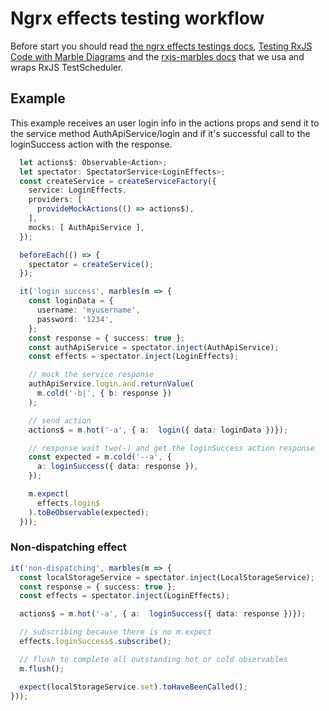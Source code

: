 # Ngrx effects testing workflow

Before start you should read [the ngrx effects testings docs](https://ngrx.io/guide/effects/testing), [Testing RxJS Code with Marble Diagrams](https://rxjs.dev/guide/testing/marble-testing) and the [rxjs-marbles docs](https://github.com/cartant/rxjs-marbles) that we usa and wraps RxJS TestScheduler.


## Example

This example receives an user login info in the actions props and send it to the service method AuthApiService/login and if it's successful call to the loginSuccess action with the response.

```ts
  let actions$: Observable<Action>;
  let spectator: SpectatorService<LoginEffects>;
  const createService = createServiceFactory({
    service: LoginEffects,
    providers: [
      provideMockActions(() => actions$),
    ],
    mocks: [ AuthApiService ],
  });

  beforeEach(() => {
    spectator = createService();
  });

  it('login success', marbles(m => {
    const loginData = {
      username: 'myusername',
      password: '1234',
    };
    const response = { success: true };
    const authApiService = spectator.inject(AuthApiService);
    const effects = spectator.inject(LoginEffects);

    // mock the service response
    authApiService.login.and.returnValue(
      m.cold('-b|', { b: response })
    );

    // send action
    actions$ = m.hot('-a', { a:  login({ data: loginData })});

    // response wait two(-) and get the loginSuccess action response
    const expected = m.cold('--a', {
      a: loginSuccess({ data: response }),
    });

    m.expect(
      effects.login$
    ).toBeObservable(expected);
  }));
```

### Non-dispatching effect

```ts
it('non-dispatching', marbles(m => {
  const localStorageService = spectator.inject(LocalStorageService);
  const response = { success: true };
  const effects = spectator.inject(LoginEffects);

  actions$ = m.hot('-a', { a:  loginSuccess({ data: response })});

  // subscribing because there is no m.expect
  effects.loginSuccess$.subscribe();

  // flush to complete all outstanding hot or cold observables
  m.flush();

  expect(localStorageService.set).toHaveBeenCalled();
}));
```
